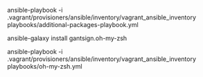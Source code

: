 ansible-playbook -i .vagrant/provisioners/ansible/inventory/vagrant_ansible_inventory playbooks/additional-packages-playbook.yml

ansible-galaxy install gantsign.oh-my-zsh

ansible-playbook -i .vagrant/provisioners/ansible/inventory/vagrant_ansible_inventory playbooks/oh-my-zsh.yml
